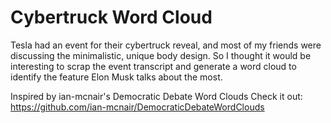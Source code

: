 # Cybertruck Word Cloud
Tesla had an event for their cybertruck reveal, and most of my friends were discussing the minimalistic, unique body design. So I thought it would be interesting to scrap the event transcript and generate a word cloud to identify the feature Elon Musk talks about the most.

Inspired by ian-mcnair's Democratic Debate Word Clouds
Check it out: https://github.com/ian-mcnair/DemocraticDebateWordClouds
